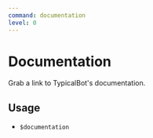 ```yaml
---
command: documentation
level: 0
---
```


# Documentation

Grab a link to TypicalBot's documentation.

## Usage

 - `$documentation`